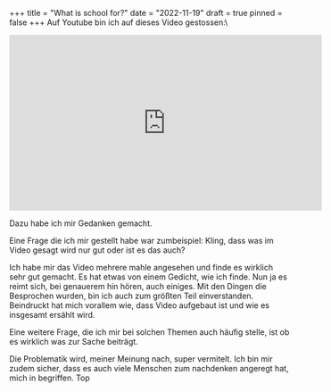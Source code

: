 +++
title = "What is school for?"
date = "2022-11-19"
draft = true
pinned = false
+++
Auf Youtube bin ich auf dieses Video gestossen:\

<iframe width="560" height="315" src="https://www.youtube.com/embed/_PsLRgEYf9E" title="YouTube video player" frameborder="0" allow="accelerometer; autoplay; clipboard-write; encrypted-media; gyroscope; picture-in-picture" allowfullscreen></iframe>

Dazu habe ich mir Gedanken gemacht. 

Eine Frage die ich mir gestellt habe war zumbeispiel: Kling, dass was im Video gesagt wird nur gut oder ist es das auch?

Ich habe mir das Video mehrere mahle angesehen und finde es wirklich sehr gut gemacht. Es hat etwas von einem Gedicht, wie ich finde. Nun ja es reimt sich, bei genauerem hin hören, auch einiges. Mit den Dingen die Besprochen wurden, bin ich auch zum größten Teil einverstanden. Beindruckt hat mich vorallem wie, dass Video aufgebaut ist und wie es insgesamt ersählt wird. 

Eine weitere Frage, die ich mir bei solchen Themen auch häufig stelle, ist ob es wirklich was zur Sache beiträgt.

Die Problematik wird, meiner Meinung nach, super vermitelt. Ich bin mir zudem sicher, dass es auch viele Menschen zum nachdenken angeregt hat, mich in begriffen. Top